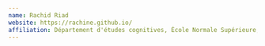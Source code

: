 ```yaml
---
name: Rachid Riad
website: https://rachine.github.io/
affiliation: Département d'études cognitives, École Normale Supérieure, Paris
---
```

